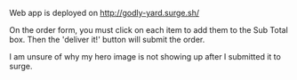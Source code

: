 Web app is deployed on http://godly-yard.surge.sh/

On the order form, you must click on each item to add them to the Sub Total box. Then the 'deliver it!' button will submit the order.

I am unsure of why my hero image is not showing up after I submitted it to surge.
